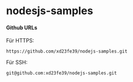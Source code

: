 # nodesjs-samples

#### Github URLs

Für HTTPS:
```
https://github.com/xd23fe39/nodejs-samples.git
```

Für SSH:
```
git@github.com:xd23fe39/nodejs-samples.git
```


